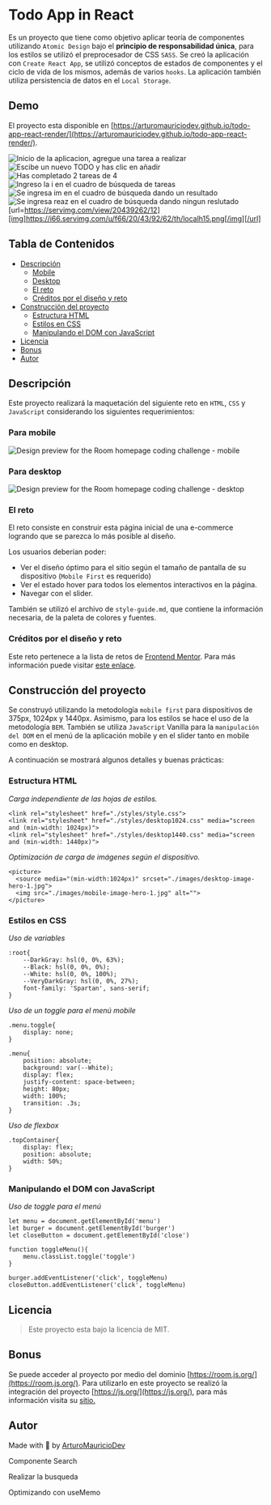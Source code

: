 # Todo App in React
Es un proyecto que tiene como objetivo aplicar teoría de componentes utilizando `Atomic Design` bajo el **principio de responsabilidad única**, para los estilos se utilizó el preprocesador de CSS `SASS`. Se creó la aplicación con `Create React App`, se utilizó conceptos de estados de componentes y el ciclo de vida de los mismos, además de varios `hooks`. La aplicación también utiliza persistencia de datos en el `Local Storage`. 

## Demo

El proyecto esta disponible en [https://arturomauriciodev.github.io/todo-app-react-render/](https://arturomauriciodev.github.io/todo-app-react-render/).

![Inicio de la aplicacion, agregue una tarea a realizar](https://i66.servimg.com/u/f66/20/43/92/62/localh10.png)
![Escibe un nuevo TODO y has clic en añadir](https://i66.servimg.com/u/f66/20/43/92/62/localh11.png)
![Has completado 2 tareas de 4](https://i66.servimg.com/u/f66/20/43/92/62/localh12.png)
![Ingreso la i en el cuadro de búsqueda de tareas](https://i66.servimg.com/u/f66/20/43/92/62/localh13.png)
![Se ingresa im en el cuadro de búsqueda dando un resultado](https://i66.servimg.com/u/f66/20/43/92/62/localh14.png)
![Se ingresa reaz en el cuadro de búsqueda dando ningun reslutado](https://i66.servimg.com/u/f66/20/43/92/62/localh15.png)
[url=https://servimg.com/view/20439262/12][img]https://i66.servimg.com/u/f66/20/43/92/62/th/localh15.png[/img][/url]

## Tabla de Contenidos
  - [Descripción](#descripción)
    * [Mobile](#para-mobile)
    * [Desktop](#para-desktop)
    * [El reto](#el-reto)
    * [Créditos por el diseño y reto](#créditos-por-el-diseño-y-reto)
  - [Construcción del proyecto](#construcción-del-proyecto)
    * [Estructura HTML](#estructura-html)
    * [Estilos en CSS](#estilos-en-css)
    * [Manipulando el DOM con JavaScript](#manipulando-el-dom-con-javascript)
   - [Licencia](#licencia)
   - [Bonus](#bonus)
   - [Autor](#autor)

<!-- toc -->
## Descripción
Este proyecto realizará la maquetación del siguiente reto en `HTML`, `CSS` y `JavaScript` considerando los siguientes requerimientos:

### Para mobile
![Design preview for the Room homepage coding challenge - mobile](./design/mobile-design.jpg)
### Para desktop
![Design preview for the Room homepage coding challenge - desktop](./design/desktop-preview.jpg)


### El reto

El reto consiste en construir esta página inicial de una e-commerce logrando que se parezca lo más posible al diseño.

Los usuarios deberían poder:

- Ver el diseño óptimo para el sitio según el tamaño de pantalla de su dispositivo (`Mobile First` es requerido)
- Ver el estado hover para todos los elementos interactivos en la página.
- Navegar con el slider.

También se utilizó el archivo de `style-guide.md`, que contiene la información necesaria, de la paleta de colores y fuentes.

### Créditos por el diseño y reto

Este reto pertenece a la lista de retos de [Frontend Mentor](https://www.frontendmentor.io/dashboard). Para más información  puede visitar [este enlace](https://www.frontendmentor.io/challenges/room-homepage-BtdBY_ENq). 

## Construcción del proyecto

Se construyó utilizando la metodología `mobile first` para dispositivos de 375px, 1024px y 1440px. Asimismo, para los estilos se hace el uso de la metodología `BEM`. También se utiliza `JavaScript` Vanilla para la `manipulación del DOM` en el menú de la aplicación mobile y en el slider tanto en mobile como en desktop.

A continuación se mostrará algunos detalles y buenas prácticas:

### Estructura HTML

*Carga independiente de las hojas de estilos.*

```
<link rel="stylesheet" href="./styles/style.css">
<link rel="stylesheet" href="./styles/desktop1024.css" media="screen and (min-width: 1024px)">
<link rel="stylesheet" href="./styles/desktop1440.css" media="screen and (min-width: 1440px)">
```

*Optimización de carga de imágenes según el dispositivo.*

```
<picture>
  <source media="(min-width:1024px)" srcset="./images/desktop-image-hero-1.jpg">
  <img src="./images/mobile-image-hero-1.jpg" alt=""> 
</picture>
```

### Estilos en CSS

*Uso de variables*
```
:root{
    --DarkGray: hsl(0, 0%, 63%);
    --Black: hsl(0, 0%, 0%);
    --White: hsl(0, 0%, 100%);
    --VeryDarkGray: hsl(0, 0%, 27%);
    font-family: 'Spartan', sans-serif;
}
```

*Uso de un toggle para el menú mobile*
```
.menu.toggle{
    display: none;
}

.menu{
    position: absolute;
    background: var(--White);
    display: flex;
    justify-content: space-between;
    height: 80px;
    width: 100%;
    transition: .3s;
}
```
*Uso de flexbox*

```
.topContainer{
    display: flex;
    position: absolute;
    width: 50%;
}
```

### Manipulando el DOM con JavaScript

*Uso de toggle para el menú*
```
let menu = document.getElementById('menu')
let burger = document.getElementById('burger')
let closeButton = document.getElementById('close')

function toggleMenu(){
    menu.classList.toggle('toggle')
}

burger.addEventListener('click', toggleMenu)
closeButton.addEventListener('click', toggleMenu)
```

## Licencia
> Este proyecto esta bajo la licencia de MIT.

## Bonus
Se puede acceder al proyecto por medio del dominio [https://room.js.org/](https://room.js.org/). Para utilizarlo en este proyecto se realizó la integración del proyecto [https://js.org/](https://js.org/), para más información visita su [sitio.](https://js.org/)

## Autor
Made with 💜 by [ArturoMauricioDev](https://arturomauricio.bio.link/)


Componente Search

Realizar la busqueda

Optimizando con useMemo

